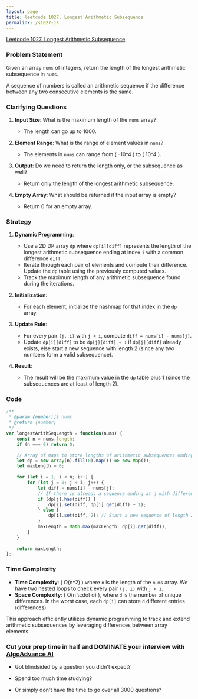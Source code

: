 ```yaml
---
layout: page
title: leetcode 1027. Longest Arithmetic Subsequence
permalink: /s1027-js
---
```

[Leetcode 1027. Longest Arithmetic Subsequence](https://algoadvance.github.io/algoadvance/l1027)
### Problem Statement

Given an array `nums` of integers, return the length of the longest arithmetic subsequence in `nums`.

A sequence of numbers is called an arithmetic sequence if the difference between any two consecutive elements is the same.

### Clarifying Questions

1. **Input Size**: What is the maximum length of the `nums` array?
   - The length can go up to 1000.

2. **Element Range**: What is the range of element values in `nums`?
   - The elements in `nums` can range from \( -10^4 \) to \( 10^4 \).

3. **Output**: Do we need to return the length only, or the subsequence as well?
   - Return only the length of the longest arithmetic subsequence.

4. **Empty Array**: What should be returned if the input array is empty?
   - Return 0 for an empty array.

### Strategy

1. **Dynamic Programming**:
    - Use a 2D DP array `dp` where `dp[i][diff]` represents the length of the longest arithmetic subsequence ending at index `i` with a common difference `diff`.
    - Iterate through each pair of elements and compute their difference. Update the `dp` table using the previously computed values.
    - Track the maximum length of any arithmetic subsequence found during the iterations.

2. **Initialization**:
    - For each element, initialize the hashmap for that index in the `dp` array.

3. **Update Rule**:
    - For every pair `(j, i)` with `j < i`, compute `diff = nums[i] - nums[j]`.
    - Update `dp[i][diff]` to be `dp[j][diff] + 1` if `dp[j][diff]` already exists, else start a new sequence with length 2 (since any two numbers form a valid subsequence).

4. **Result**:
    - The result will be the maximum value in the `dp` table plus 1 (since the subsequences are at least of length 2).

### Code

```javascript
/**
 * @param {number[]} nums
 * @return {number}
 */
var longestArithSeqLength = function(nums) {
    const n = nums.length;
    if (n === 0) return 0;

    // Array of maps to store lengths of arithmetic subsequences ending at each index
    let dp = new Array(n).fill(0).map(() => new Map());
    let maxLength = 0;
    
    for (let i = 1; i < n; i++) {
        for (let j = 0; j < i; j++) {
            let diff = nums[i] - nums[j];
            // If there is already a sequence ending at j with difference diff
            if (dp[j].has(diff)) {
                dp[i].set(diff, dp[j].get(diff) + 1);
            } else {
                dp[i].set(diff, 2); // Start a new sequence of length 2
            }
            maxLength = Math.max(maxLength, dp[i].get(diff));
        }
    }
    
    return maxLength;
};
```

### Time Complexity

- **Time Complexity**: \( O(n^2) \) where `n` is the length of the `nums` array. We have two nested loops to check every pair `(j, i)` with `j < i`.
- **Space Complexity**: \( O(n \cdot d) \), where `d` is the number of unique differences. In the worst case, each `dp[i]` can store `d` different entries (differences).

This approach efficiently utilizes dynamic programming to track and extend arithmetic subsequences by leveraging differences between array elements.


### Cut your prep time in half and DOMINATE your interview with [AlgoAdvance AI](https://algoAdvance.com)

- Got blindsided by a question you didn't expect?

- Spend too much time studying?

- Or simply don't have the time to go over all 3000 questions?

